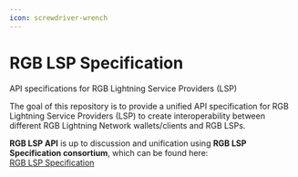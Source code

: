 ```yaml
---
icon: screwdriver-wrench
---
```


# RGB LSP Specification

API specifications for RGB Lightning Service Providers (LSP)

The goal of this repository is to provide a unified API specification for RGB Lightning Service Providers (LSP) to create interoperability between different RGB Lightning Network wallets/clients and RGB LSPs.

**RGB LSP API** is up to discussion and unification using **RGB LSP Specification consortium**, which can be found here:\
[RGB LSP Specification](https://github.com/RGB-OS/rgb-lsp-spec)
